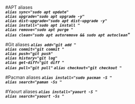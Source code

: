#APT aliases<br>
_**`alias sync="sudo apt update"`<br>
`alias upgrade="sudo apt upgrade -y"`<br>
`alias dist-upgrade="sudo apt dist-upgrade -y"`<br>
`alias install="sudo apt install "`<br>
`alias remove="sudo apt purge "`<br>
`alias clean="sudo apt autoremove && sudo apt autoclean`"**_

#Git aliases
_**`alias add="git add "`<br>
`alias commit="git commit "`<br>
`alias push="git push"`<br>
`alias history="git log"`<br>
`alias get-diff="git diff "`<br>
`alias pull="git pull"`
`alias checkout="git checkout "`**_

#Pacman aliases
_**`alias install="sudo pacman -S "`<br>
`alias search="paman -Ss "`**_<br>

#Yaourt aliases
_**`alias install="yaourt -S "`<br>
`alias search="yaourt -Ss "`**_<br>
